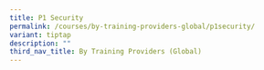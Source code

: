 ```yaml
---
title: P1 Security
permalink: /courses/by-training-providers-global/p1security/
variant: tiptap
description: ""
third_nav_title: By Training Providers (Global)
---
```

